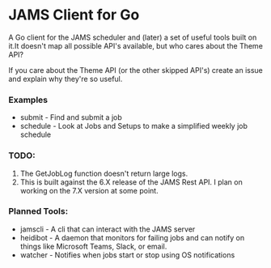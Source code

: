 # JAMS Client for Go

A Go client for the JAMS scheduler and (later) a set of useful tools built on it.It doesn't map all possible API's available, but who cares about the Theme API?

If you care about the Theme API (or the other skipped API's) create an issue and explain why they're so useful.

### Examples

* submit - Find and submit a job
* schedule - Look at Jobs and Setups to make a simplified weekly job schedule

### TODO: 

1. The GetJobLog function doesn't return large logs.
2. This is built against the 6.X release of the JAMS Rest API. I plan on working on the 7.X version at some point.


### Planned Tools:

* jamscli - A cli that can interact with the JAMS server
* heidibot - A daemon that monitors for failing jobs and can notify on things
like Microsoft Teams, Slack, or email.
* watcher - Notifies when jobs start or stop using OS notifications

